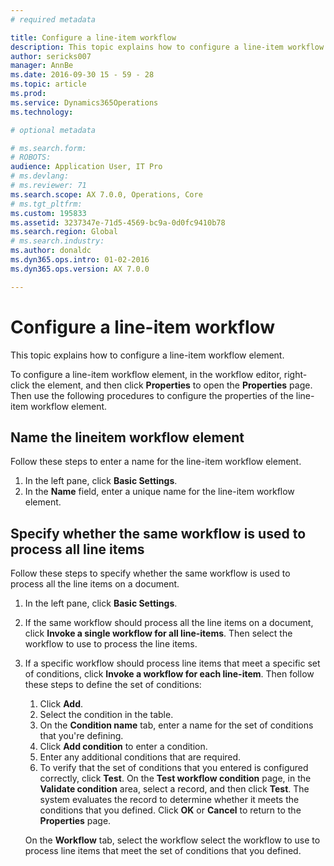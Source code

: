 ```yaml
---
# required metadata

title: Configure a line-item workflow
description: This topic explains how to configure a line-item workflow element.
author: sericks007
manager: AnnBe
ms.date: 2016-09-30 15 - 59 - 28
ms.topic: article
ms.prod: 
ms.service: Dynamics365Operations
ms.technology: 

# optional metadata

# ms.search.form: 
# ROBOTS: 
audience: Application User, IT Pro
# ms.devlang: 
# ms.reviewer: 71
ms.search.scope: AX 7.0.0, Operations, Core
# ms.tgt_pltfrm: 
ms.custom: 195833
ms.assetid: 3237347e-71d5-4569-bc9a-0d0fc9410b78
ms.search.region: Global
# ms.search.industry: 
ms.author: donaldc
ms.dyn365.ops.intro: 01-02-2016
ms.dyn365.ops.version: AX 7.0.0

---
```


# Configure a line-item workflow

This topic explains how to configure a line-item workflow element.

To configure a line-item workflow element, in the workflow editor, right-click the element, and then click **Properties** to open the **Properties** page. Then use the following procedures to configure the properties of the line-item workflow element.

## Name the lineitem workflow element
Follow these steps to enter a name for the line-item workflow element.

1.  In the left pane, click **Basic Settings**.
2.  In the **Name** field, enter a unique name for the line-item workflow element.

## Specify whether the same workflow is used to process all line items
Follow these steps to specify whether the same workflow is used to process all the line items on a document.

1.  In the left pane, click **Basic Settings**.
2.  If the same workflow should process all the line items on a document, click **Invoke a single workflow for all line-items**. Then select the workflow to use to process the line items.
3.  If a specific workflow should process line items that meet a specific set of conditions, click **Invoke a workflow for each line-item**. Then follow these steps to define the set of conditions:
    1.  Click **Add**.
    2.  Select the condition in the table.
    3.  On the **Condition name** tab, enter a name for the set of conditions that you're defining.
    4.  Click **Add condition** to enter a condition.
    5.  Enter any additional conditions that are required.
    6.  To verify that the set of conditions that you entered is configured correctly, click **Test**. On the **Test workflow condition** page, in the **Validate condition** area, select a record, and then click **Test**. The system evaluates the record to determine whether it meets the conditions that you defined. Click **OK** or **Cancel** to return to the **Properties** page.

    On the **Workflow** tab, select the workflow select the workflow to use to process line items that meet the set of conditions that you defined.


